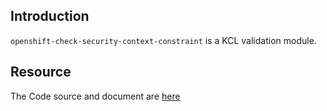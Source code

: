 ## Introduction

`openshift-check-security-context-constraint` is a KCL validation module.

## Resource

The Code source and document are [here](https://github.com/kcl-lang/modules/tree/main/openshift-check-security-context-constraint)

